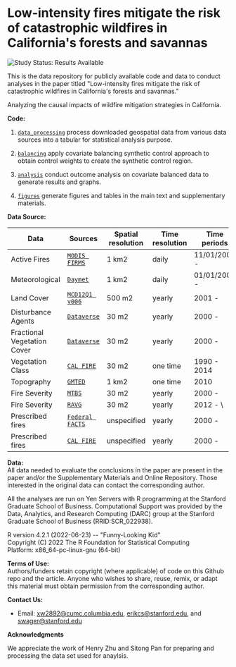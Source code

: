 # Low-intensity fires mitigate the risk of catastrophic wildfires in California's forests and savannas

<img src="https://img.shields.io/badge/Study%20Status-Results%20Available-yellow.svg" alt="Study Status: Results Available"> 

This is the data repository for publicly available code and data to conduct analyses in the paper titled "Low-intensity fires mitigate the risk of catastrophic wildfires in California's forests and savannas."

Analyzing the causal impacts of wildfire mitigation strategies in California.

<b>Code: </b><br>

1. [`data_processing`](https://github.com/wxwx1993/wildfire_mitigation/tree/main/data_processing) process downloaded geospatial data from various data sources into a tabular for statistical analysis purpose.

2. [`balancing`](https://github.com/wxwx1993/wildfire_mitigation/tree/main/balancing) apply covariate balancing synthetic control approach to obtain control weights to create the synthetic control region.

3. [`analysis`](https://github.com/wxwx1993/wildfire_mitigation/tree/main/analysis) conduct outcome analysis on covariate balanced data to generate results and graphs.

4. [`figures`](https://github.com/wxwx1993/wildfire_mitigation/tree/main/analysis) generate figures and tables in the main text and supplementary materials.


<b> Data Source: </b><br>

| Data    |  Sources      |  Spatial resolution  | Time resolution | Time periods
| ----------  | -------------------- |-----------------|-----------------|-----------------|
| Active Fires   | [`MODIS FIRMS`](https://firms.modaps.eosdis.nasa.gov/download/) |  1 km2        | daily | 11/01/2000 - |
| Meteorological | [`Daymet`](https://daymet.ornl.gov/) |  1 km2        | daily | 01/01/2000 - |
| Land Cover   | [`MCD12Q1 v006`](https://lpdaac.usgs.gov/products/mcd12q1v006) |  500 m2        | yearly | 2001 - |
| Disturbance Agents | [`Dataverse`](https://dataverse.harvard.edu/dataset.xhtml?persistentId=doi:10.7910/DVN/CVTNLY) | 30 m2  | yearly | 2000 - |
| Fractional Vegetation Cover | [`Dataverse`](https://dataverse.harvard.edu/dataset.xhtml?persistentId=doi:10.7910/DVN/KMBYYM) | 30 m2 | yearly | 2000 - |
| Vegetation Class | [`CAL FIRE`](https://map.dfg.ca.gov/metadata/ds1327.html) | 30 m2 | one time | 1990 - 2014 |
| Topography | [`GMTED`](https://www.earthenv.org/topography) | 1 km2 | one time | 2010 |
| Fire Severity | [`MTBS`](https://www.mtbs.gov/project-overview) | 30 m2  | yearly | 2000 - |
| Fire Severity | [`RAVG`](https://burnseverity.cr.usgs.gov/products/ravg) | 30 m2  | yearly | 2012 - \\
| Prescribed fires | [`Federal FACTS`](https://www.sciencedirect.com/science/article/pii/S0301479721021459) | unspecified | yearly | 2000 -  |
| Prescribed fires | [`CAL FIRE`](https://map.dfg.ca.gov/metadata/ds0397.html) | unspecified | yearly | 2000 - |

<b>Data: </b><br>
All data needed to evaluate the conclusions in the paper are present in the paper and/or the Supplementary Materials and Online Repository. Those interested in the original data can contact the corresponding author.

All the analyses are run on Yen Servers with R programming at the Stanford Graduate School of Business. Computational Support was provided by the Data, Analytics, and Research Computing (DARC) group at the Stanford Graduate School of Business (RRID:SCR_022938).

R version 4.2.1 (2022-06-23) -- "Funny-Looking Kid"  
Copyright (C) 2022 The R Foundation for Statistical Computing  
Platform: x86_64-pc-linux-gnu (64-bit)  

<b>Terms of Use:</b><br>
Authors/funders retain copyright (where applicable) of code on this Github repo and the article. Anyone who wishes to share, reuse, remix, or adapt this material must obtain permission from the corresponding author.

<b>Contact Us: </b><br>
* Email: xw2892@cumc.columbia.edu, erikcs@stanford.edu, and swager@stanford.edu

<b>Acknowledgments</b><br>

We appreciate the work of Henry Zhu and Sitong Pan for preparing and processing the data set used for anaylsis. 

